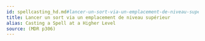 ```yaml
---
id: spellcasting_hd.md#lancer-un-sort-via-un-emplacement-de-niveau-supérieur
title: Lancer un sort via un emplacement de niveau supérieur
alias: Casting a Spell at a Higher Level
source: (MDR p306)
---
```



